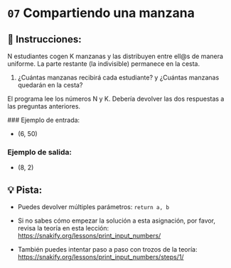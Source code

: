 # `07` Compartiendo una manzana

## 📝 Instrucciones:

N estudiantes cogen K manzanas y las distribuyen entre ell@s de manera uniforme. La parte restante (la indivisible) permanece en la cesta. 

1. ¿Cuántas manzanas recibirá cada estudiante? y ¿Cuántas manzanas quedarán en la cesta?

El programa lee los números N y K. Debería devolver las dos respuestas a las preguntas anteriores.

### Ejemplo de entrada:

+ (6, 50)

### Ejemplo de salida:

+ (8, 2)
 
## 💡 Pista:

+ Puedes devolver múltiples parámetros: `return a, b`

+ Si no sabes cómo empezar la solución a esta asignación, por favor, revisa la teoría en esta lección:
https://snakify.org/lessons/print_input_numbers/

+ También puedes intentar paso a paso con trozos de la teoría:
https://snakify.org/lessons/print_input_numbers/steps/1/